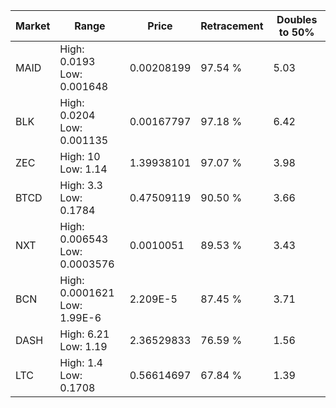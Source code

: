 | Market | Range | Price| Retracement | Doubles to 50% |
| --- | --- | --- | --- | --- |
| MAID | High: 0.0193<br />Low: 0.001648 | 0.00208199 | 97.54 % | 5.03 |
| BLK | High: 0.0204<br />Low: 0.001135 | 0.00167797 | 97.18 % | 6.42 |
| ZEC | High: 10<br />Low: 1.14 | 1.39938101 | 97.07 % | 3.98 |
| BTCD | High: 3.3<br />Low: 0.1784 | 0.47509119 | 90.50 % | 3.66 |
| NXT | High: 0.006543<br />Low: 0.0003576 | 0.0010051 | 89.53 % | 3.43 |
| BCN | High: 0.0001621<br />Low: 1.99E-6 | 2.209E-5 | 87.45 % | 3.71 |
| DASH | High: 6.21<br />Low: 1.19 | 2.36529833 | 76.59 % | 1.56 |
| LTC | High: 1.4<br />Low: 0.1708 | 0.56614697 | 67.84 % | 1.39 |
